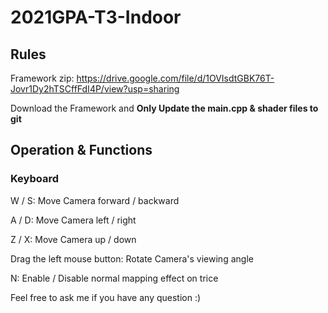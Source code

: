 # 2021GPA-T3-Indoor
## Rules
Framework zip: https://drive.google.com/file/d/1OVIsdtGBK76T-Jovr1Dy2hTSCffFdI4P/view?usp=sharing

Download the Framework and **Only Update the main.cpp & shader files to git**

## Operation & Functions
### Keyboard
W / S: Move Camera forward / backward

A / D: Move Camera left / right

Z / X: Move Camera up / down

Drag the left mouse button: Rotate Camera's viewing angle

N: Enable / Disable normal mapping effect on trice

Feel free to ask me if you have any question :) 
